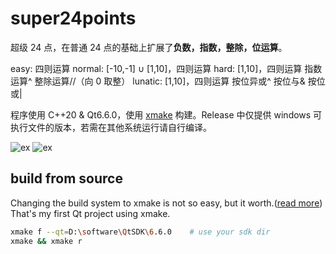# super24points
超级 24 点，在普通 24 点的基础上扩展了**负数，指数，整除，位运算**。

easy: 四则运算
normal: [-10,-1] ∪ [1,10]，四则运算
hard: [1,10]，四则运算 指数运算^ 整除运算//（向 0 取整）
lunatic: [1,10]，四则运算 按位异或^ 按位与& 按位或|

程序使用 C++20 & Qt6.6.0，使用 [xmake](https://xmake.io/#/zh-cn/) 构建。Release 中仅提供 windows 可执行文件的版本，若需在其他系统运行请自行编译。

![ex](https://cdn.staticaly.com/gh/lxl66566/super24points-game/Qt6/static/ui.png)
![ex](https://cdn.staticaly.com/gh/lxl66566/super24points-game/Qt6/static/ui_cheat.png)
## build from source
Changing the build system to xmake is not so easy, but it worth.([read more](https://absx.pages.dev/coding/Cpp.html#配置-qt-开发环境)) That's my first Qt project using xmake.
```sh
xmake f --qt=D:\software\QtSDK\6.6.0    # use your sdk dir
xmake && xmake r
```

